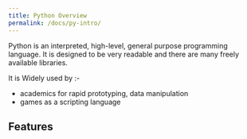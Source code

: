 ```yaml
---
title: Python Overview
permalink: /docs/py-intro/
---
```


Python is an interpreted, high-level, general purpose programming language. It is designed to be very readable and there are many freely available libraries.  

It is Widely used by :- 
* academics for rapid prototyping, data manipulation
* games as a scripting language

## Features


 